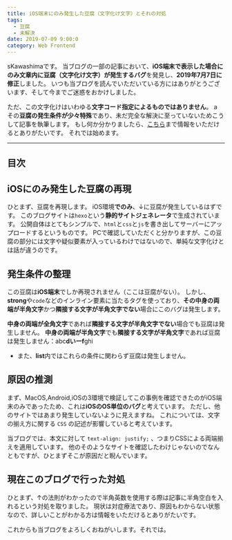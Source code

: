 ```yaml
---
title: iOS端末にのみ発生した豆腐（文字化け文字）とそれの対処
tags:
  - 豆腐
  - 未解決
date: 2019-07-09 9:00:0
category: Web Frontend
---
```


sKawashimaです。
当ブログの一部の記事において、**iOS端末で表示した場合にのみ文章内に豆腐（文字化け文字）が発生するバグ**を発見し、**2019年7月7日に修正**しました。
いつも当ブログを読んでいただいている方にはありがとうございます、そして今までご迷惑をおかけしました。

ただ、この文字化けはいわゆる**文字コード指定によるものではありません**。
a
その**豆腐の発生条件が少々特殊**であり、未だ完全な解決に至っていないためこうして記事を執筆します。
もし何か分かりましたら、[こちら](https://github.com/sKawashima/blog/issues/68)まで情報をいただけるとありがたいです。
それでは始めます。

<!-- more -->

---

## 目次

<!-- toc -->

## iOSにのみ発生した豆腐の再現

ひとまず、豆腐を再現します。
iOS環境**でのみ**、↓に豆腐が発生しているはずです。
このブログサイトは`hexo`という**静的サイトジェネレータ**で生成されています。
公開自体はとてもシンプルで、`html`と`css`と`js`を書き出してサーバーにアップロードするというものです。
PCで確認していただくと分かりますが、この豆腐の部分には文字や疑似要素が入っているわけではないので、単純な文字化けとは話が違うのです。

## 発生条件の整理

この豆腐は**iOS端末**でしか再現されません（ここは豆腐がない）。
しかし、**strong**や`code`などのインライン要素に当たるタグを使っており、**その中身の両端が半角文字**かつ**隣接する文字が半角文字でない**場合にこのバグは発生します。

**中身の両端が全角文字**であれば**隣接する文字が半角文字でない**場合でも豆腐は発生しません。
**中身の両端が半角文字**でも**隣接する文字が半角文字**であれば豆腐は発生しません：abc**dいーf**ghi

* また、**list**内ではこれらの条件に関わらず豆腐は発生しません。

## 原因の推測

まず、MacOS,Android,iOSの3環境で検証してこの事例を確認できたのがiOS端末のみであったため、これは**iOSのOS単位のバグ**と考えています。
ただし、他のサイトではあまり発生していないように見えますね。
これについては、文字の揃え方に関する `CSS` の記述が影響していると考えています。

当ブログでは、本文に対して `text-align: justify;` 、つまりCSSによる両端揃えを適用しています。
他のそのようなサイトを確認したわけじゃないのでなんともですが、ひとまずそこが原因だと睨んでいます。

## 現在このブログで行った対処

ひとまず、↑の法則がわかったので半角英数を使用する際は記事に半角空白を入れるという対処を取りました。
現状は対症療法であり、原因もわからない状態なので、詳しいことがわかる方は情報をいただけるとありがたいです。

これからも当ブログをよろしくおねがいします。それでは。
